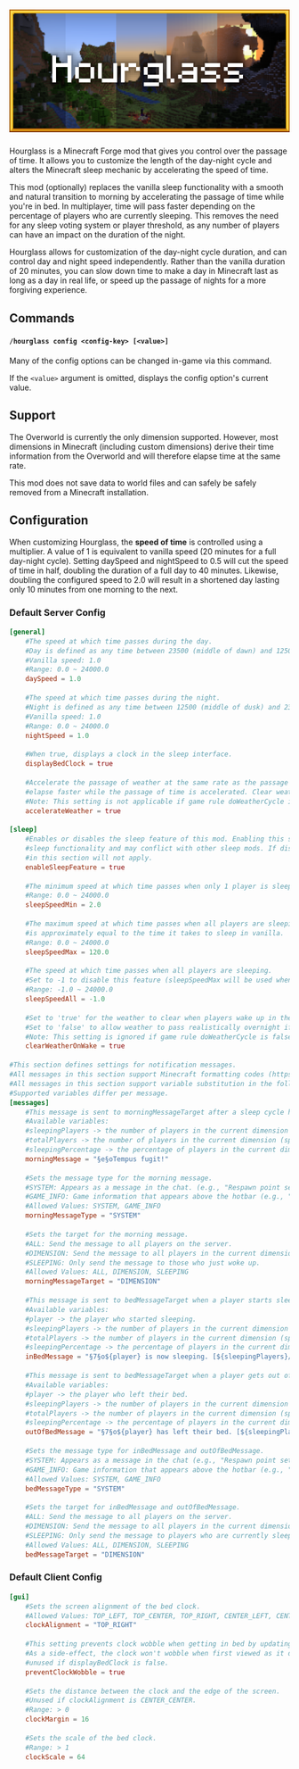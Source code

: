 # ![Hourglass](./media/logo-wide-588x256.png)

Hourglass is a Minecraft Forge mod that gives you control over the passage of time. It allows you to
customize the length of the day-night cycle and alters the Minecraft sleep mechanic by accelerating
the speed of time.

This mod (optionally) replaces the vanilla sleep functionality with a smooth and natural transition
to morning by accelerating the passage of time while you're in bed. In multiplayer, time will pass
faster depending on the percentage of players who are currently sleeping. This removes the need for
any sleep voting system or player threshold, as any number of players can have an impact on the
duration of the night.

Hourglass allows for customization of the day-night cycle duration, and can control day and night
speed independently. Rather than the vanilla duration of 20 minutes, you can slow down time to make
a day in Minecraft last as long as a day in real life, or speed up the passage of nights for a more
forgiving experience.

## Commands

#### `/hourglass config <config-key> [<value>]`

Many of the config options can be changed in-game via this command.

If the `<value>` argument is omitted, displays the config option's current value.

## Support

The Overworld is currently the only dimension supported. However, most dimensions in Minecraft
(including custom dimensions) derive their time information from the Overworld and will therefore
elapse time at the same rate.

This mod does not save data to world files and can safely be safely removed from a Minecraft
installation.

## Configuration

When customizing Hourglass, the **speed of time** is controlled using a multiplier. A value of 1 is equivalent
to vanilla speed (20 minutes for a full day-night cycle). Setting daySpeed and nightSpeed to 0.5
will cut the speed of time in half, doubling the duration of a full day to 40 minutes. Likewise,
doubling the configured speed to 2.0 will result in a shortened day lasting only 10 minutes from
one morning to the next.

### Default Server Config

```toml
[general]
	#The speed at which time passes during the day.
	#Day is defined as any time between 23500 (middle of dawn) and 12500 (middle of dusk) the next day.
	#Vanilla speed: 1.0
	#Range: 0.0 ~ 24000.0
	daySpeed = 1.0

	#The speed at which time passes during the night.
	#Night is defined as any time between 12500 (middle of dusk) and 23500 (middle of dawn).
	#Vanilla speed: 1.0
	#Range: 0.0 ~ 24000.0
	nightSpeed = 1.0

	#When true, displays a clock in the sleep interface.
	displayBedClock = true

	#Accelerate the passage of weather at the same rate as the passage of time, making weather events
	#elapse faster while the passage of time is accelerated. Clear weather is not accelerated.
	#Note: This setting is not applicable if game rule doWeatherCycle is false.
	accelerateWeather = true

[sleep]
	#Enables or disables the sleep feature of this mod. Enabling this setting will modify the vanilla
	#sleep functionality and may conflict with other sleep mods. If disabled, the remaining settings
	#in this section will not apply.
	enableSleepFeature = true

	#The minimum speed at which time passes when only 1 player is sleeping in a full server.
	#Range: 0.0 ~ 24000.0
	sleepSpeedMin = 2.0

	#The maximum speed at which time passes when all players are sleeping. A value of 120
	#is approximately equal to the time it takes to sleep in vanilla.
	#Range: 0.0 ~ 24000.0
	sleepSpeedMax = 120.0

	#The speed at which time passes when all players are sleeping.
	#Set to -1 to disable this feature (sleepSpeedMax will be used when all players are sleeping).
	#Range: -1.0 ~ 24000.0
	sleepSpeedAll = -1.0

	#Set to 'true' for the weather to clear when players wake up in the morning as it does in vanilla.
    #Set to 'false' to allow weather to pass realistically overnight if accelerateWeather is enabled.
	#Note: This setting is ignored if game rule doWeatherCycle is false.
	clearWeatherOnWake = true

#This section defines settings for notification messages.
#All messages in this section support Minecraft formatting codes (https://minecraft.fandom.com/wiki/Formatting_codes).
#All messages in this section support variable substitution in the following format: ${variableName}
#Supported variables differ per message.
[messages]
	#This message is sent to morningMessageTarget after a sleep cycle has completed in it.
	#Available variables:
	#sleepingPlayers -> the number of players in the current dimension who were sleeping.
	#totalPlayers -> the number of players in the current dimension (spectators are not counted).
	#sleepingPercentage -> the percentage of players in the current dimension who were sleeping (does not include % symbol).
	morningMessage = "§e§oTempus fugit!"

	#Sets the message type for the morning message.
	#SYSTEM: Appears as a message in the chat. (e.g., "Respawn point set")
	#GAME_INFO: Game information that appears above the hotbar (e.g., "You may not rest now, the bed is too far away").
	#Allowed Values: SYSTEM, GAME_INFO
	morningMessageType = "SYSTEM"

	#Sets the target for the morning message.
	#ALL: Send the message to all players on the server.
	#DIMENSION: Send the message to all players in the current dimension.
	#SLEEPING: Only send the message to those who just woke up.
	#Allowed Values: ALL, DIMENSION, SLEEPING
	morningMessageTarget = "DIMENSION"

	#This message is sent to bedMessageTarget when a player starts sleeping.
	#Available variables:
	#player -> the player who started sleeping.
	#sleepingPlayers -> the number of players in the current dimension who are sleeping.
	#totalPlayers -> the number of players in the current dimension (spectators are not counted).
	#sleepingPercentage -> the percentage of players in the current dimension who are sleeping (does not include % symbol).
	inBedMessage = "§7§o${player} is now sleeping. [${sleepingPlayers}/${totalPlayers}]"

	#This message is sent to bedMessageTarget when a player gets out of bed (without being woken up naturally at morning).
	#Available variables:
	#player -> the player who left their bed.
	#sleepingPlayers -> the number of players in the current dimension who are sleeping.
	#totalPlayers -> the number of players in the current dimension (spectators are not counted).
	#sleepingPercentage -> the percentage of players in the current dimension who are sleeping (does not include % symbol).
	outOfBedMessage = "§7§o${player} has left their bed. [${sleepingPlayers}/${totalPlayers}]"

	#Sets the message type for inBedMessage and outOfBedMessage.
	#SYSTEM: Appears as a message in the chat (e.g., "Respawn point set").
	#GAME_INFO: Game information that appears above the hotbar (e.g., "You may not rest now, the bed is too far away").
	#Allowed Values: SYSTEM, GAME_INFO
	bedMessageType = "SYSTEM"

	#Sets the target for inBedMessage and outOfBedMessage.
	#ALL: Send the message to all players on the server.
	#DIMENSION: Send the message to all players in the current dimension.
	#SLEEPING: Only send the message to players who are currently sleeping.
	#Allowed Values: ALL, DIMENSION, SLEEPING
	bedMessageTarget = "DIMENSION"
```

### Default Client Config

```toml
[gui]
	#Sets the screen alignment of the bed clock.
	#Allowed Values: TOP_LEFT, TOP_CENTER, TOP_RIGHT, CENTER_LEFT, CENTER_CENTER, CENTER_RIGHT, BOTTOM_LEFT, BOTTOM_CENTER, BOTTOM_RIGHT
	clockAlignment = "TOP_RIGHT"

	#This setting prevents clock wobble when getting in bed by updating the clock's position every tick.
	#As a side-effect, the clock won't wobble when first viewed as it does in vanilla. This setting is
	#unused if displayBedClock is false.
	preventClockWobble = true

	#Sets the distance between the clock and the edge of the screen.
	#Unused if clockAlignment is CENTER_CENTER.
	#Range: > 0
	clockMargin = 16

	#Sets the scale of the bed clock.
	#Range: > 1
	clockScale = 64
```
